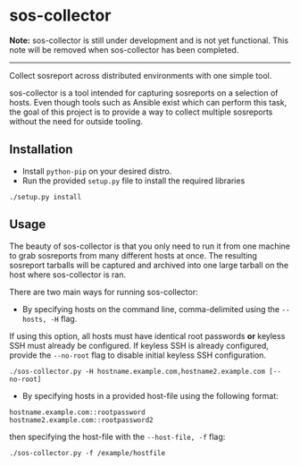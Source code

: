 # sos-collector
**Note:** sos-collector is still under development and is not yet functional.
This note will be removed when sos-collector has been completed. 

---
Collect sosreport across distributed environments with one simple tool.

sos-collector is a tool intended for capturing sosreports on a selection of
hosts.  Even though tools such as Ansible exist which can perform this task,
the goal of this project is to provide a way to collect multiple sosreports
without the need for outside tooling.

## Installation
* Install `python-pip` on your desired distro.
* Run the provided `setup.py` file to install the required libraries

~~~
./setup.py install
~~~

## Usage
The beauty of sos-collector is that you only need to run it from one machine
to grab sosreports from many different hosts at once.  The resulting sosreport
tarballs will be captured and archived into one large tarball on the host
where sos-collector is ran.

There are two main ways for running sos-collector:
* By specifying hosts on the command line, comma-delimited using the `--hosts, -H`
flag.  

If using this option, all hosts must have identical root passwords **or**
keyless SSH must already be configured.  If keyless SSH is already configured,
provide the `--no-root` flag to disable initial keyless SSH configuration.

~~~
./sos-collector.py -H hostname.example.com,hostname2.example.com [--no-root]
~~~

* By specifying hosts in a provided host-file using the following format:

~~~
hostname.example.com::rootpassword
hostname2.example.com::rootpassword2
~~~

then specifying the host-file with the `--host-file, -f` flag:

~~~
./sos-collector.py -f /example/hostfile
~~~
